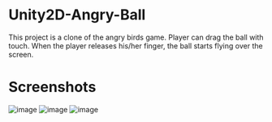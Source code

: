 # Unity2D-Angry-Ball 
This project is a clone of the angry birds game. Player can drag the ball with touch. When the player releases his/her finger, the ball starts flying over the screen.
# Screenshots
![image](https://user-images.githubusercontent.com/45359225/198734605-b0957619-f5e3-41dc-a0d7-6a8c848f119c.png)
![image](https://user-images.githubusercontent.com/45359225/198734714-b99cc365-dfd5-40d2-ad40-859db5254763.png)
![image](https://user-images.githubusercontent.com/45359225/198734992-c7525f80-8a9d-4cd8-9c2f-89cb07cfb60d.png)
